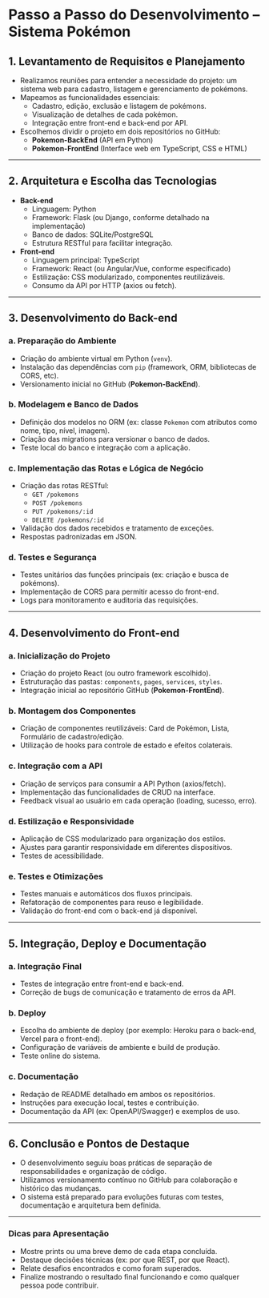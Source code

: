# Passo a Passo do Desenvolvimento – Sistema Pokémon

## 1. Levantamento de Requisitos e Planejamento
- Realizamos reuniões para entender a necessidade do projeto: um sistema web para cadastro, listagem e gerenciamento de pokémons.
- Mapeamos as funcionalidades essenciais:
  - Cadastro, edição, exclusão e listagem de pokémons.
  - Visualização de detalhes de cada pokémon.
  - Integração entre front-end e back-end por API.
- Escolhemos dividir o projeto em dois repositórios no GitHub:
  - **Pokemon-BackEnd** (API em Python)
  - **Pokemon-FrontEnd** (Interface web em TypeScript, CSS e HTML)

---

## 2. Arquitetura e Escolha das Tecnologias
- **Back-end**
  - Linguagem: Python
  - Framework: Flask (ou Django, conforme detalhado na implementação)
  - Banco de dados: SQLite/PostgreSQL
  - Estrutura RESTful para facilitar integração.
- **Front-end**
  - Linguagem principal: TypeScript
  - Framework: React (ou Angular/Vue, conforme especificado)
  - Estilização: CSS modularizado, componentes reutilizáveis.
  - Consumo da API por HTTP (axios ou fetch).

---

## 3. Desenvolvimento do Back-end

### a. Preparação do Ambiente
- Criação do ambiente virtual em Python (`venv`).
- Instalação das dependências com `pip` (framework, ORM, bibliotecas de CORS, etc).
- Versionamento inicial no GitHub (**Pokemon-BackEnd**).

### b. Modelagem e Banco de Dados
- Definição dos modelos no ORM (ex: classe `Pokemon` com atributos como nome, tipo, nível, imagem).
- Criação das migrations para versionar o banco de dados.
- Teste local do banco e integração com a aplicação.

### c. Implementação das Rotas e Lógica de Negócio
- Criação das rotas RESTful: 
  - `GET /pokemons`
  - `POST /pokemons`
  - `PUT /pokemons/:id`
  - `DELETE /pokemons/:id`
- Validação dos dados recebidos e tratamento de exceções.
- Respostas padronizadas em JSON.

### d. Testes e Segurança
- Testes unitários das funções principais (ex: criação e busca de pokémons).
- Implementação de CORS para permitir acesso do front-end.
- Logs para monitoramento e auditoria das requisições.

---

## 4. Desenvolvimento do Front-end

### a. Inicialização do Projeto
- Criação do projeto React (ou outro framework escolhido).
- Estruturação das pastas: `components`, `pages`, `services`, `styles`.
- Integração inicial ao repositório GitHub (**Pokemon-FrontEnd**).

### b. Montagem dos Componentes
- Criação de componentes reutilizáveis: Card de Pokémon, Lista, Formulário de cadastro/edição.
- Utilização de hooks para controle de estado e efeitos colaterais.

### c. Integração com a API
- Criação de serviços para consumir a API Python (axios/fetch).
- Implementação das funcionalidades de CRUD na interface.
- Feedback visual ao usuário em cada operação (loading, sucesso, erro).

### d. Estilização e Responsividade
- Aplicação de CSS modularizado para organização dos estilos.
- Ajustes para garantir responsividade em diferentes dispositivos.
- Testes de acessibilidade.

### e. Testes e Otimizações
- Testes manuais e automáticos dos fluxos principais.
- Refatoração de componentes para reuso e legibilidade.
- Validação do front-end com o back-end já disponível.

---

## 5. Integração, Deploy e Documentação

### a. Integração Final
- Testes de integração entre front-end e back-end.
- Correção de bugs de comunicação e tratamento de erros da API.

### b. Deploy
- Escolha do ambiente de deploy (por exemplo: Heroku para o back-end, Vercel para o front-end).
- Configuração de variáveis de ambiente e build de produção.
- Teste online do sistema.

### c. Documentação
- Redação de README detalhado em ambos os repositórios.
- Instruções para execução local, testes e contribuição.
- Documentação da API (ex: OpenAPI/Swagger) e exemplos de uso.

---

## 6. Conclusão e Pontos de Destaque

- O desenvolvimento seguiu boas práticas de separação de responsabilidades e organização de código.
- Utilizamos versionamento contínuo no GitHub para colaboração e histórico das mudanças.
- O sistema está preparado para evoluções futuras com testes, documentação e arquitetura bem definida.

---

### Dicas para Apresentação
- Mostre prints ou uma breve demo de cada etapa concluída.
- Destaque decisões técnicas (ex: por que REST, por que React).
- Relate desafios encontrados e como foram superados.
- Finalize mostrando o resultado final funcionando e como qualquer pessoa pode contribuir.

 
 

